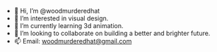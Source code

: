 - 👋 Hi, I’m @woodmurderedhat
- 👀 I’m interested in visual design.
- 🌱 I’m currently learning 3d animation.
- 💞️ I’m looking to collaborate on building a better and brighter future. 
- 📫 Email: woodmurderedhat@gmail.com

<!---
woodmurderedhat/woodmurderedhat is a ✨ special ✨ repository because its `README.md` (this file) appears on your GitHub profile.
You can click the Preview link to take a look at your changes.
--->
